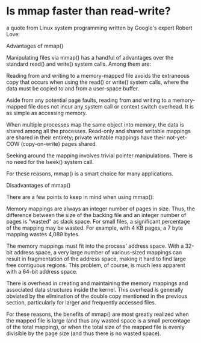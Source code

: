 # Is mmap faster than read-write?

a quote from Linux system programming written by Google's expert Robert Love:

Advantages of mmap()

Manipulating files via mmap() has a handful of advantages over the standard read() and write() system calls. Among them are:

Reading from and writing to a memory-mapped file avoids the extraneous copy that occurs when using the read() or write() system calls, where the data must be copied to and from a user-space buffer.

Aside from any potential page faults, reading from and writing to a memory-mapped file does not incur any system call or context switch overhead. It is as simple as accessing memory.

When multiple processes map the same object into memory, the data is shared among all the processes. Read-only and shared writable mappings are shared in their entirety; private writable mappings have their not-yet-COW (copy-on-write) pages shared.

Seeking around the mapping involves trivial pointer manipulations. There is no need for the lseek() system call.

For these reasons, mmap() is a smart choice for many applications.

Disadvantages of mmap()

There are a few points to keep in mind when using mmap():

Memory mappings are always an integer number of pages in size. Thus, the difference between the size of the backing file and an integer number of pages is "wasted" as slack space. For small files, a significant percentage of the mapping may be wasted. For example, with 4 KB pages, a 7 byte mapping wastes 4,089 bytes.

The memory mappings must fit into the process' address space. With a 32-bit address space, a very large number of various-sized mappings can result in fragmentation of the address space, making it hard to find large free contiguous regions. This problem, of course, is much less apparent with a 64-bit address space.

There is overhead in creating and maintaining the memory mappings and associated data structures inside the kernel. This overhead is generally obviated by the elimination of the double copy mentioned in the previous section, particularly for larger and frequently accessed files.

For these reasons, the benefits of mmap() are most greatly realized when the mapped file is large (and thus any wasted space is a small percentage of the total mapping), or when the total size of the mapped file is evenly divisible by the page size (and thus there is no wasted space).
